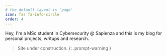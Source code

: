 ```yaml
---
# the default layout is 'page'
icon: fas fa-info-circle
order: 4
---
```


Hey, I'm a MSc student in Cybersecurity @ Sapienza and this is my blog for personal projects, writups and research.

> Site under construction.
{: .prompt-warning }